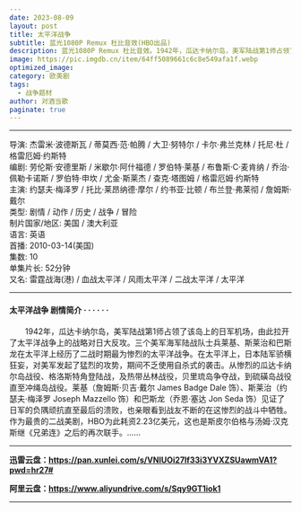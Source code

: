 ```yaml
---
date: 2023-08-09
layout: post
title: 太平洋战争
subtitle: 蓝光1080P Remux 杜比音效(HBO出品) 
description: 蓝光1080P Remux 杜比音效。1942年，瓜达卡纳尔岛，美军陆战第1师占领了该岛上的日军机场，由此拉开了太平洋战争上的战略对日大反攻。三个美军海军陆战队士兵莱基、斯莱治和巴斯龙在太平洋上经历了二战时期最为惨烈的太平洋战争...
image: https://pic.imgdb.cn/item/64ff5089661c6c8e549afa1f.webp
optimized_image: 
category: 欧美剧
tags:
  - 战争题材
author: 对酒当歌
paginate: true
---
```



---

导演: 杰雷米·波德斯瓦 / 蒂莫西·范·帕腾 / 大卫·努特尔 / 卡尔·弗兰克林 / 托尼·杜 / 格雷厄姆·约斯特  
编剧: 劳伦斯·安德里斯 / 米歇尔·阿什福德 / 罗伯特·莱基 / 布鲁斯·C·麦肯纳 / 乔治·佩勒卡诺斯 / 罗伯特·申坎 / 尤金·斯莱杰 / 查克·塔图姆 / 格雷厄姆·约斯特  
主演: 约瑟夫·梅泽罗 / 托比·莱昂纳德·摩尔 / 约书亚·比顿 / 布兰登·弗莱彻 / 詹姆斯·戴尔  
类型: 剧情 / 动作 / 历史 / 战争 / 冒险  
制片国家/地区: 美国 / 澳大利亚  
语言: 英语  
首播: 2010-03-14(美国)  
集数: 10  
单集片长: 52分钟  
又名: 雷霆战海(港) / 血战太平洋 / 风雨太平洋 / 二战太平洋 / 太平洋  

---

#### 太平洋战争 剧情简介 · · · · · ·

　　1942年，瓜达卡纳尔岛，美军陆战第1师占领了该岛上的日军机场，由此拉开了太平洋战争上的战略对日大反攻。三个美军海军陆战队士兵莱基、斯莱治和巴斯龙在太平洋上经历了二战时期最为惨烈的太平洋战争。在太平洋上，日本陆军骄横狂妄，对美军发起了猛烈的攻势，期间不乏使用自杀式的袭击。从惨烈的瓜达卡纳尔岛战役、格洛斯特角登陆战，及热带丛林战役，贝里琉岛争夺战，到硫磺岛战役直至冲绳岛战役。莱基（詹姆斯·贝吉·戴尔 James Badge Dale 饰）、斯莱治（约瑟夫·梅泽罗 Joseph Mazzello 饰）和巴斯龙（乔恩·塞达 Jon Seda 饰）见证了日军的负隅顽抗直至最后的溃败，也亲眼看到战友不断的在这惨烈的战斗中牺牲。作为最贵的二战美剧，HBO为此耗资2.23亿美元，这也是斯皮尔伯格与汤姆·汉克斯继《兄弟连》之后的再次联手。......

---

**迅雷云盘：<https://pan.xunlei.com/s/VNlUOi27lf33i3YVXZSUawmVA1?pwd=hr27#>**

**阿里云盘：<https://www.aliyundrive.com/s/Sqy9GT1iok1>**

---
